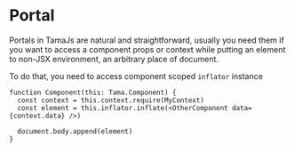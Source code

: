 # Portal

Portals in TamaJs are natural and straightforward,
usually you need them if you want to access a component props or context
while putting an element to non-JSX environment, an arbitrary place of document.

To do that, you need to access component scoped `inflator` instance

```tsx
function Component(this: Tama.Component) {
  const context = this.context.require(MyContext)
  const element = this.inflator.inflate(<OtherComponent data={context.data} />)

  document.body.append(element)
}
```
